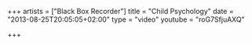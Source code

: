 +++
artists = ["Black Box Recorder"]
title = "Child Psychology"
date = "2013-08-25T20:05:05+02:00"
type = "video"
youtube = "roG7SfjuAXQ"

+++

